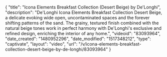 {
    "title": "Icona Elements Breakfast Collection (Desert Beige) by De'Longhi",
    "description": "De'Longhi Icona Elements Breakfast Collection Desert Beige, a delicate evoking wide open, uncontaminated spaces and the forever shifting patterns of the sand. The grainy, textured finish combined with the natural beige tones work in perfect harmony with De'Longhi's exclusive and refined design, enriching the interior of any home.",
    "videoid": "83093964",
    "date_created": "1480952296",
    "date_modified": "1517348212",
    "type": "captivate",
    "layout": "video",
    "url": "\/v\/icona-elements-breakfast-collection-desert-beige-by-de-longhi\/83093964"
}